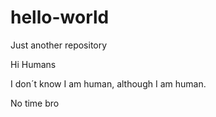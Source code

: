 # hello-world
Just another repository

Hi Humans

I don´t know I am human, although I am human.

No time bro
